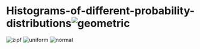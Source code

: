 # Histograms-of-different-probability-distributions![geometric](https://github.com/kacdro/Histograms-of-different-probability-distributions/assets/100469610/51e07ef7-ad56-4893-aba5-a5bf8218c535)
![zipf](https://github.com/kacdro/Histograms-of-different-probability-distributions/assets/100469610/a6b46785-7e0a-4d6c-851b-717a704c68ba)
![uniform](https://github.com/kacdro/Histograms-of-different-probability-distributions/assets/100469610/3f924604-f8af-4eb5-89f9-dd64febdb5a7)
![normal](https://github.com/kacdro/Histograms-of-different-probability-distributions/assets/100469610/2aeeb4cb-569b-4c8e-a15d-2d6d9050a5ba)

